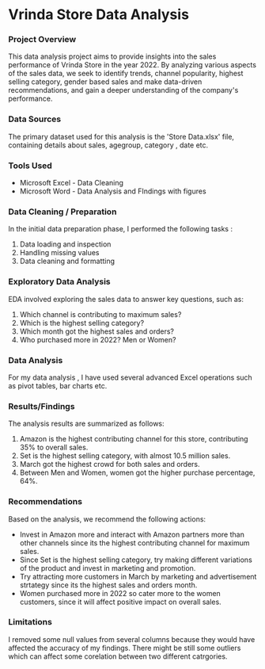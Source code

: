 # Vrinda Store Data Analysis


### Project Overview

This data analysis project aims to provide insights into the sales performance of Vrinda Store in the year 2022. By analyzing various aspects of the sales data, we seek to identify trends, channel popularity, highest selling category, gender based sales and make data-driven recommendations, and gain a deeper understanding of the company's performance.


### Data Sources

The primary dataset  used for this analysis is the 'Store Data.xlsx' file, containing details about sales, agegroup, category , date etc. 


### Tools Used 

- Microsoft Excel - Data Cleaning
- Microsoft Word - Data Analysis and FIndings with figures


### Data Cleaning / Preparation 

In the initial data preparation phase, I performed the following tasks :
  
  1. Data loading and inspection
  2. Handling missing values
  3. Data cleaning and formatting


### Exploratory Data Analysis

EDA involved exploring the sales data to answer key questions, such as:

  1. Which channel is contributing to maximum sales?
  2. Which is the highest selling category?
  3. Which month got the highest sales and orders?
  4. Who purchased more in 2022? Men or Women?


### Data Analysis

For my data analysis , I have used several advanced Excel operations such as pivot tables, bar charts etc. 


### Results/Findings 

The analysis results are summarized as follows:

  1. Amazon is the highest contributing channel for this store, contributing 35% to overall sales. 
  2. Set is the highest selling category, with almost 10.5 million sales.
  3. March got the highest crowd for both sales and orders.
  4. Between Men and Women, women got the higher purchase percentage, 64%. 


### Recommendations

Based on the analysis, we recommend the following actions:

  - Invest in Amazon more and interact with Amazon partners more than other channels since its the highest contributing channel for maximum sales.
  - Since Set is the highest selling category, try making different variations of the product and invest in marketing and promotion.
  - Try attracting more customers in March by marketing and advertisement strtategy since its the highest sales and orders month.
  - Women purchased more in 2022 so cater more to the women customers, since it will affect positive impact on overall sales.


### Limitations 

I removed some null values from several columns because they would have affected the accuracy of my findings. There might be still some outliers which can affect some corelation between two different catrgories. 
